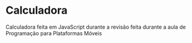 # Calculadora
Calculadora feita em JavaScript durante a revisão feita durante a aula de Programação para Plataformas Móveis
